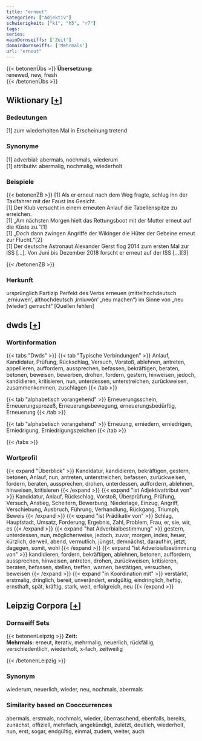 ```yaml
---
title: "erneut"
kategorien: ["Adjektiv"]
schwierigkeit: ["k1", "h5", "r7"]
tags:
series:
mainDornseiffs: ['Zeit']
domainDornseiffs: ['Mehrmals']
url: "erneut"
---
```


{{< betonenÜbs >}}
**Übersetzung:**  
renewed, new, fresh  
{{< /betonenÜbs >}}

## Wiktionary [[+](https://de.wiktionary.org/wiki/erneut)]

### Bedeutungen
[1] zum wiederholten Mal in Erscheinung tretend  

### Synonyme
[1] adverbial: abermals, nochmals, wiederum  
[1] attributiv: abermalig, nochmalig, wiederholt  

### Beispiele
{{< betonenZB >}}
[1] Als er erneut nach dem Weg fragte, schlug ihn der Taxifahrer mit der Faust ins Gesicht.  
[1] Der Klub versucht in einem erneuten Anlauf die Tabellenspitze zu erreichen.  
[1] „Am nächsten Morgen hielt das Rettungsboot mit der Mutter erneut auf die Küste zu.“[1]  
[1] „Doch dann zwingen Angriffe der Wikinger die Hüter der Gebeine erneut zur Flucht.“[2]  
[1] Der deutsche Astronaut Alexander Gerst flog 2014 zum ersten Mal zur ISS […]. Von Juni bis Dezember 2018 forscht er erneut auf der ISS […][3]  

{{< /betonenZB >}}
### Herkunft
ursprünglich Partizip Perfekt des Verbs erneuen (mittelhochdeutsch ‚erniuwen‘, althochdeutsch ‚irniuwôn‘ „neu machen“) im Sinne von „neu (wieder) gemacht“ [Quellen fehlen]  



## dwds [[+](https://www.dwds.de/wb/erneut)]

### Wortinformation
{{< tabs "Dwds" >}}
{{< tab "Typische Verbindungen" >}}
Anlauf, Kandidatur, Prüfung, Rückschlag, Versuch, Vorstoß, ablehnen, antreten, appellieren, auffordern, aussprechen, befassen, bekräftigen, beraten, betonen, beweisen, bewerben, drohen, fordern, gestern, hinweisen, jedoch, kandidieren, kritisieren, nun, unterdessen, unterstreichen, zurückweisen, zusammenkommen, zuschlagen
{{< /tab >}}

{{< tab "alphabetisch vorangehend" >}}
Erneuerungsschein, Erneuerungsprozeß, Erneuerungsbewegung, erneuerungsbedürftig, Erneuerung
{{< /tab >}}

{{< tab "alphabetisch vorangehend" >}}
Erneuung, erniedern, erniedrigen, Erniedrigung, Erniedrigungszeichen
{{< /tab >}}

{{< /tabs >}}

### Wortprofil
{{< expand "Überblick" >}} Kandidatur, kandidieren, bekräftigen, gestern, betonen, Anlauf, nun, antreten, unterstreichen, befassen, zurückweisen, fordern, beraten, aussprechen, drohen, unterdessen, auffordern, ablehnen, hinweisen, kritisieren {{< /expand >}}
{{< expand "ist Adjektivattribut von" >}} Kandidatur, Anlauf, Rückschlag, Vorstoß, Überprüfung, Prüfung, Versuch, Anstieg, Scheitern, Bewerbung, Niederlage, Einzug, Angriff, Verschiebung, Ausbruch, Führung, Verhandlung, Rückgang, Triumph, Beweis {{< /expand >}}
{{< expand "ist Prädikativ von" >}} Schlag, Hauptstadt, Umsatz, Forderung, Ergebnis, Zahl, Problem, Frau, er, sie, wir, es {{< /expand >}}
{{< expand "hat Adverbialbestimmung" >}} gestern, unterdessen, nun, möglicherweise, jedoch, zuvor, morgen, indes, heuer, kürzlich, derweil, abend, vermutlich, jüngst, demnächst, daraufhin, jetzt, dagegen, somit, wohl {{< /expand >}}
{{< expand "ist Adverbialbestimmung von" >}} kandidieren, fordern, bekräftigen, ablehnen, betonen, auffordern, aussprechen, hinweisen, antreten, drohen, zurückweisen, kritisieren, beraten, befassen, stellen, treffen, warnen, bestätigen, versuchen, beweisen {{< /expand >}}
{{< expand "in Koordination mit" >}} verstärkt, erstmalig, dringlich, bereit, unverändert, endgültig, eindringlich, heftig, ernsthaft, spät, kräftig, stark, weit, erfolgreich, neu {{< /expand >}}

## Leipzig Corpora [[+](https://corpora.uni-leipzig.de/en/res?word=erneut&corpusId=deu_newscrawl-public_2018)]

### Dornseiff Sets
{{< betonenLeipzig >}}
**Zeit:**  
**Mehrmals:** erneut, iterativ, mehrmalig, neuerlich, rückfällig, verschiedentlich, wiederholt, x-fach, zeitweilig  

{{< /betonenLeipzig >}}

### Synonym
wiederum, neuerlich, wieder, neu, nochmals, abermals


### Similarity based on Cooccurrences
abermals, erstmals, nochmals, wieder, überraschend, ebenfalls, bereits, zunächst, offiziell, mehrfach, angekündigt, zuletzt, deutlich, wiederholt, nun, erst, sogar, endgültig, einmal, zudem, weiter, auch

